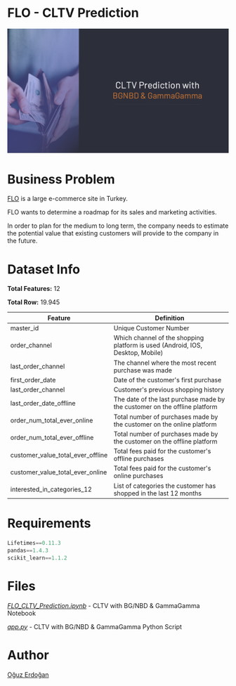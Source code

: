 # FLO - CLTV Prediction

![project](/images/project.png)

# Business Problem

[FLO](https://www.flo.com.tr/) is a large e-commerce site in Turkey.

FLO wants to determine a roadmap for its sales and marketing activities.

In order to plan for the medium to long term, the company needs to estimate the potential value that existing customers will provide to the company in the future.


# Dataset Info

**Total Features:** 12

**Total Row:** 19.945

| Feature | Definition |
| --- | --- |
| master_id | Unique Customer Number |
| order_channel | Which channel of the shopping platform is used (Android, IOS, Desktop, Mobile) |
| last_order_channel | The channel where the most recent purchase was made |
| first_order_date | Date of the customer's first purchase |
| last_order_channel | Customer's previous shopping history |
| last_order_date_offline | The date of the last purchase made by the customer on the offline platform |
| order_num_total_ever_online | Total number of purchases made by the customer on the online platform |
| order_num_total_ever_offline | Total number of purchases made by the customer on the offline platform |
| customer_value_total_ever_offline | Total fees paid for the customer's offline purchases |
| customer_value_total_ever_online | Total fees paid for the customer's online purchases |
| interested_in_categories_12 | List of categories the customer has shopped in the last 12 months |

# Requirements

```python
Lifetimes==0.11.3
pandas==1.4.3
scikit_learn==1.1.2
```

# Files

[*FLO_CLTV_Prediction.ipynb*](https://github.com/oguzerdo/flo-cltv-prediction/blob/main/FLO_CLTV_Prediction.ipynb) - CLTV with BG/NBD & GammaGamma Notebook

[*app.py*](https://github.com/oguzerdo/flo-cltv-prediction/blob/main/app.py) - CLTV with BG/NBD & GammaGamma Python Script

# Author

[Oğuz Erdoğan](http://www.oguzerdogan.com)
